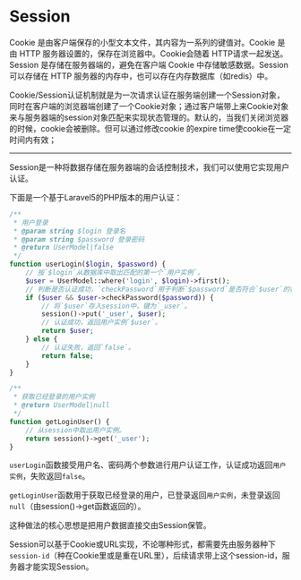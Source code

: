 # Session

Cookie 是由客户端保存的小型文本文件，其内容为一系列的键值对。Cookie 是由 HTTP 服务器设置的，保存在浏览器中。Cookie会随着 HTTP请求一起发送。 
Session 是存储在服务器端的，避免在客户端 Cookie 中存储敏感数据。Session 可以存储在 HTTP 服务器的内存中，也可以存在内存数据库（如redis）中。 

Cookie/Session认证机制就是为一次请求认证在服务端创建一个Session对象，同时在客户端的浏览器端创建了一个Cookie对象；通过客户端带上来Cookie对象来与服务器端的session对象匹配来实现状态管理的。默认的，当我们关闭浏览器的时候，cookie会被删除。但可以通过修改cookie 的expire time使cookie在一定时间内有效；

------

Session是一种将数据存储在服务器端的会话控制技术，我们可以使用它实现用户认证。

下面是一个基于Laravel5的PHP版本的用户认证：

```php
/**
 * 用户登录
 * @param string $login 登录名
 * @param string $password 登录密码
 * @return UserModel|false
 */
function userLogin($login, $password) {
  	// 按`$login`从数据库中取出匹配的第一个`用户实例`。
    $user = UserModel::where('login', $login)->first();
  	// 判断是否认证成功，`checkPassword`用于判断`$password`是否符合`$user`的密码。
    if ($user && $user->checkPassword($password)) {
      	// 将`$user`存入session中，键为`_user`。
        session()->put('_user', $user);
      	// 认证成功，返回用户实例`$user`。
        return $user;
    } else {
      	// 认证失败，返回`false`。
        return false;
    }
}

/**
 * 获取已经登录的用户实例
 * @return UserModel|null
 */
function getLoginUser() {
  	// 从session中取出用户实例。
    return session()->get('_user');
}
```

`userLogin`函数接受用户名、密码两个参数进行用户认证工作，认证成功返回`用户实例`，失败返回`false`。

`getLoginUser`函数用于获取已经登录的用户，已登录返回`用户实例`，未登录返回`null`（由session()->get函数返回的）。

这种做法的核心思想是把用户数据直接交由Session保管。

Session可以基于Cookie或URL实现，不论哪种形式，都需要先由服务器种下`session-id`（种在Cookie里或是重在URL里），后续请求带上这个session-id，服务器才能实现Session。